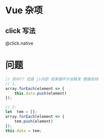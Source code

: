 # Vue 杂项

## click 写法

@click.native

# 问题


```js
// 防抖?? 还是 js内部 结束循环才会触发 数据劫持
// 1. 
array.forEach(element => {
    this.data.push(element) 
});

// 2. 
let  tem = [];
array.forEach(element => {
    tem.push(element) 
});
this.data = tem;

```